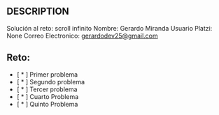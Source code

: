 ## DESCRIPTION

Solución al reto: scroll infinito
Nombre: Gerardo Miranda
Usuario Platzi: None
Correo Electronico: gerardodev25@gmail.com

## Reto:

- [ * ] Primer problema
- [ * ] Segundo problema
- [ * ] Tercer problema
- [ * ] Cuarto Problema
- [ * ] Quinto Problema
